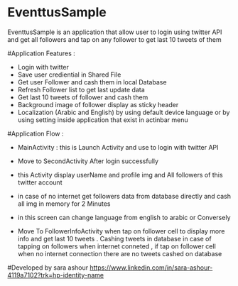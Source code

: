 # EventtusSample
 EventtusSample is an application that allow user to login using twitter API and get all followers
 and tap on any follower to get last 10 tweets of them

#Application Features :
 
  - Login with twitter
  - Save user crediential in Shared File
  - Get user Follower and cash them in local Database
  - Refresh Follower list to get last update data
  - Get last 10 tweets of follower and cash them
  - Background image of follower display as sticky header
  - Localization (Arabic and English) by using default device language or by using setting inside application that exist in actinbar menu
  

#Application Flow :

- MainActivity : 
   this is Launch Activity and use to login
   with twitter API

- Move to SecondActivity After login successfully 
 * this Activity display userName and profile img
  and All followers of this twitter account

  * in case of no internet get followers data from database directly and cash all img in memory for
   2 Minutes
  * in this screen can change language from english to arabic or Conversely

- Move To FollowerInfoActivity 
  when tap on follower cell to display more info  and get last 10 tweets .
  Cashing tweets in database in case of tapping on followers when internet conneted ,
  if tap on follower cell when no internet connection there are no tweets cashed on database

#Developed by
    sara ashour
  https://www.linkedin.com/in/sara-ashour-4119a7102?trk=hp-identity-name
